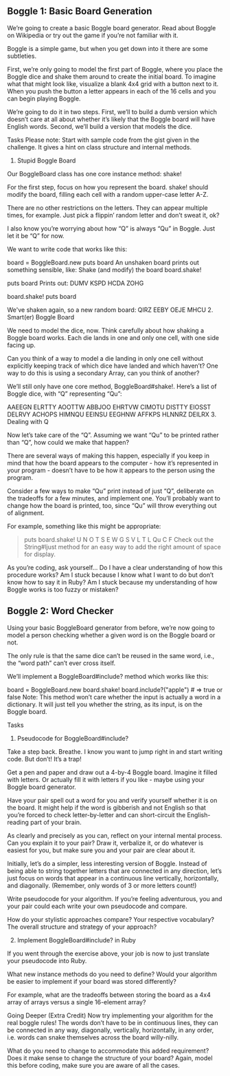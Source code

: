 Boggle 1: Basic Board Generation
------
We’re going to create a basic Boggle board generator. Read about Boggle on Wikipedia or try out the game if you’re not familiar with it.

Boggle is a simple game, but when you get down into it there are some subtleties.

First, we’re only going to model the first part of Boggle, where you place the Boggle dice and shake them around to create the initial board. To imagine what that might look like, visualize a blank 4x4 grid with a button next to it. When you push the button a letter appears in each of the 16 cells and you can begin playing Boggle.

We’re going to do it in two steps. First, we’ll to build a dumb version which doesn’t care at all about whether it’s likely that the Boggle board will have English words. Second, we’ll build a version that models the dice.

Tasks
Please note: Start with sample code from the gist given in the challenge. It gives a hint on class structure and internal methods.

1. Stupid Boggle Board

Our BoggleBoard class has one core instance method: shake!

For the first step, focus on how you represent the board. shake! should modify the board, filling each cell with a random upper-case letter A-Z.

There are no other restrictions on the letters. They can appear multiple times, for example. Just pick a flippin’ random letter and don’t sweat it, ok?

I also know you’re worrying about how “Q” is always “Qu” in Boggle. Just let it be “Q” for now.

We want to write code that works like this:

board = BoggleBoard.new
puts board
 An unshaken board prints out something sensible, like:
 Shake (and modify) the board
board.shake!

puts board
 Prints out:
 DUMV
 KSPD
 HCDA
 ZOHG

board.shake!
puts board

 We've shaken again, so a new random board:
 QIRZ
 EEBY
 OEJE
 MHCU
2. Smart(er) Boggle Board

We need to model the dice, now. Think carefully about how shaking a Boggle board works. Each die lands in one and only one cell, with one side facing up.

Can you think of a way to model a die landing in only one cell without explicitly keeping track of which dice have landed and which haven’t? One way to do this is using a secondary Array, can you think of another?

We’ll still only have one core method, BoggleBoard#shake!. Here’s a list of Boggle dice, with “Q” representing “Qu”:

AAEEGN
ELRTTY
AOOTTW
ABBJOO
EHRTVW
CIMOTU
DISTTY
EIOSST
DELRVY
ACHOPS
HIMNQU
EEINSU
EEGHNW
AFFKPS
HLNNRZ
DEILRX
3. Dealing with Q

Now let’s take care of the “Q”. Assuming we want “Qu” to be printed rather than “Q”, how could we make that happen?

There are several ways of making this happen, especially if you keep in mind that how the board appears to the computer - how it’s represented in your program - doesn’t have to be how it appears to the person using the program.

Consider a few ways to make “Qu” print instead of just “Q”, deliberate on the tradeoffs for a few minutes, and implement one. You’ll probably want to change how the board is printed, too, since “Qu” will throw everything out of alignment.

For example, something like this might be appropriate:

> puts board.shake!
U N O T
S E W G
S V L T
L Qu C F
Check out the String#ljust method for an easy way to add the right amount of space for display.

As you’re coding, ask yourself…
Do I have a clear understanding of how this procedure works?
Am I stuck because I know what I want to do but don’t know how to say it in Ruby?
Am I stuck because my understanding of how Boggle works is too fuzzy or mistaken?

Boggle 2: Word Checker
------
Using your basic BoggleBoard generator from before, we’re now going to model a person checking whether a given word is on the Boggle board or not.

The only rule is that the same dice can’t be reused in the same word, i.e., the “word path” can’t ever cross itself.

We’ll implement a BoggleBoard#include? method which works like this:

board = BoggleBoard.new
board.shake!
board.include?("apple") # => true or false
Note: This method won’t care whether the input is actually a word in a dictionary. It will just tell you whether the string, as its input, is on the Boggle board.

Tasks
1. Pseudocode for BoggleBoard#include?

Take a step back. Breathe. I know you want to jump right in and start writing code. But don’t! It’s a trap!

Get a pen and paper and draw out a 4-by-4 Boggle board. Imagine it filled with letters. Or actually fill it with letters if you like - maybe using your Boggle board generator.

Have your pair spell out a word for you and verify yourself whether it is on the board. It might help if the word is gibberish and not English so that you’re forced to check letter-by-letter and can short-circuit the English-reading part of your brain.

As clearly and precisely as you can, reflect on your internal mental process. Can you explain it to your pair? Draw it, verbalize it, or do whatever is easiest for you, but make sure you and your pair are clear about it.

Initially, let’s do a simpler, less interesting version of Boggle. Instead of being able to string together letters that are connected in any direction, let’s just focus on words that appear in a continuous line vertically, horizontally, and diagonally. (Remember, only words of 3 or more letters count!)

Write pseudocode for your algorithm. If you’re feeling adventurous, you and your pair could each write your own pseudocode and compare.

How do your stylistic approaches compare? Your respective vocabulary? The overall structure and strategy of your approach?

2. Implement BoggleBoard#include? in Ruby

If you went through the exercise above, your job is now to just translate your pseudocode into Ruby.

What new instance methods do you need to define? Would your algorithm be easier to implement if your board was stored differently?

For example, what are the tradeoffs between storing the board as a 4x4 array of arrays versus a single 16-element array?

Going Deeper (Extra Credit)
Now try implementing your algorithm for the real boggle rules! The words don’t have to be in continuous lines, they can be connected in any way, diagonally, vertically, horizontally, in any order, i.e. words can snake themselves across the board willy-nilly.

What do you need to change to accommodate this added requirement? Does it make sense to change the structure of your board? Again, model this before coding, make sure you are aware of all the cases.
